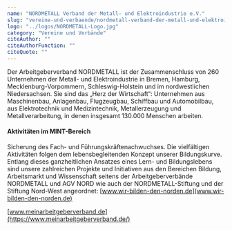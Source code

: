 ```yaml
---
name: "NORDMETALL Verband der Metall- und Elektroindustrie e.V."
slug: "vereine-und-verbaende/nordmetall-verband-der-metall-und-elektroindustrie-e-v"
logo: "../logos/NORDMETALL-Logo.jpg"
category: "Vereine und Verbände"
citeAuthor: ""
citeAuthorFunction: ""
citeQuote: ""
---
```


Der Arbeitgeberverband NORDMETALL ist der Zusammenschluss von 260 Unternehmen der Metall- und Elektroindustrie in Bremen, Hamburg, Mecklenburg-Vorpommern, Schleswig-Holstein und im nordwestlichen Niedersachsen. Sie sind das „Herz der Wirtschaft“: Unternehmen aus Maschinenbau, Anlagenbau, Flugzeugbau, Schiffbau und Automobilbau, aus Elektrotechnik und Medizintechnik, Metallerzeugung und Metallverarbeitung, in denen insgesamt 130.000 Menschen arbeiten.

#### Aktivitäten im MINT-Bereich

Sicherung des Fach- und Führungskräftenachwuchses. Die vielfältigen Aktivitäten folgen dem lebensbegleitenden Konzept unserer Bildungskurve. Entlang dieses ganzheitlichen Ansatzes eines Lern- und Bildungslebens sind unsere zahlreichen Projekte und Initiativen aus den Bereichen Bildung, Arbeitsmarkt und Wissenschaft seitens der Arbeitgeberverbände NORDMETALL und AGV NORD wie auch der NORDMETALL-Stiftung und der Stiftung Nord-West angeordnet: [www.wir-bilden-den-norden.de](www.wir-bilden-den-norden.de)

[www.meinarbeitgeberverband.de](https://www.meinarbeitgeberverband.de/)
